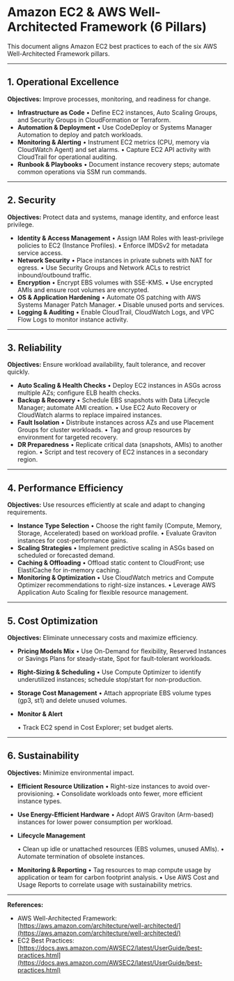 # Amazon EC2 & AWS Well-Architected Framework (6 Pillars)

This document aligns Amazon EC2 best practices to each of the six AWS Well-Architected Framework pillars.

---

## 1. Operational Excellence

**Objectives:** Improve processes, monitoring, and readiness for change.

* **Infrastructure as Code**
  • Define EC2 instances, Auto Scaling Groups, and Security Groups in CloudFormation or Terraform.
* **Automation & Deployment**
  • Use CodeDeploy or Systems Manager Automation to deploy and patch workloads.
* **Monitoring & Alerting**
  • Instrument EC2 metrics (CPU, memory via CloudWatch Agent) and set alarms.
  • Capture EC2 API activity with CloudTrail for operational auditing.
* **Runbook & Playbooks**
  • Document instance recovery steps; automate common operations via SSM run commands.

---

## 2. Security

**Objectives:** Protect data and systems, manage identity, and enforce least privilege.

* **Identity & Access Management**
  • Assign IAM Roles with least-privilege policies to EC2 (Instance Profiles).
  • Enforce IMDSv2 for metadata service access.
* **Network Security**
  • Place instances in private subnets with NAT for egress.
  • Use Security Groups and Network ACLs to restrict inbound/outbound traffic.
* **Encryption**
  • Encrypt EBS volumes with SSE-KMS.
  • Use encrypted AMIs and ensure root volumes are encrypted.
* **OS & Application Hardening**
  • Automate OS patching with AWS Systems Manager Patch Manager.
  • Disable unused ports and services.
* **Logging & Auditing**
  • Enable CloudTrail, CloudWatch Logs, and VPC Flow Logs to monitor instance activity.

---

## 3. Reliability

**Objectives:** Ensure workload availability, fault tolerance, and recover quickly.

* **Auto Scaling & Health Checks**
  • Deploy EC2 instances in ASGs across multiple AZs; configure ELB health checks.
* **Backup & Recovery**
  • Schedule EBS snapshots with Data Lifecycle Manager; automate AMI creation.
  • Use EC2 Auto Recovery or CloudWatch alarms to replace impaired instances.
* **Fault Isolation**
  • Distribute instances across AZs and use Placement Groups for cluster workloads.
  • Tag and group resources by environment for targeted recovery.
* **DR Preparedness**
  • Replicate critical data (snapshots, AMIs) to another region.
  • Script and test recovery of EC2 instances in a secondary region.

---

## 4. Performance Efficiency

**Objectives:** Use resources efficiently at scale and adapt to changing requirements.

* **Instance Type Selection**
  • Choose the right family (Compute, Memory, Storage, Accelerated) based on workload profile.
  • Evaluate Graviton instances for cost-performance gains.
* **Scaling Strategies**
  • Implement predictive scaling in ASGs based on scheduled or forecasted demand.
* **Caching & Offloading**
  • Offload static content to CloudFront; use ElastiCache for in-memory caching.
* **Monitoring & Optimization**
  • Use CloudWatch metrics and Compute Optimizer recommendations to right-size instances.
  • Leverage AWS Application Auto Scaling for flexible resource management.

---

## 5. Cost Optimization

**Objectives:** Eliminate unnecessary costs and maximize efficiency.

* **Pricing Models Mix**
  • Use On-Demand for flexibility, Reserved Instances or Savings Plans for steady-state, Spot for fault-tolerant workloads.
* **Right-Sizing & Scheduling**
  • Use Compute Optimizer to identify underutilized instances; schedule stop/start for non-production.
* **Storage Cost Management**
  • Attach appropriate EBS volume types (gp3, st1) and delete unused volumes.
* **Monitor & Alert**

  • Track EC2 spend in Cost Explorer; set budget alerts.

---

## 6. Sustainability

**Objectives:** Minimize environmental impact.

* **Efficient Resource Utilization**
  • Right-size instances to avoid over-provisioning.
  • Consolidate workloads onto fewer, more efficient instance types.
* **Use Energy-Efficient Hardware**
  • Adopt AWS Graviton (Arm-based) instances for lower power consumption per workload.
* **Lifecycle Management**

  • Clean up idle or unattached resources (EBS volumes, unused AMIs).
  • Automate termination of obsolete instances.
* **Monitoring & Reporting**
  • Tag resources to map compute usage by application or team for carbon footprint analysis.
  • Use AWS Cost and Usage Reports to correlate usage with sustainability metrics.

---

**References:**

* AWS Well-Architected Framework: [https://aws.amazon.com/architecture/well-architected/](https://aws.amazon.com/architecture/well-architected/)
* EC2 Best Practices: [https://docs.aws.amazon.com/AWSEC2/latest/UserGuide/best-practices.html](https://docs.aws.amazon.com/AWSEC2/latest/UserGuide/best-practices.html)
